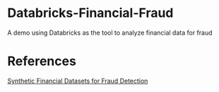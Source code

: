 # Databricks-Financial-Fraud
A demo using Databricks as the tool to analyze financial data for fraud

# References
<a href="https://www.kaggle.com/ntnu-testimon/paysim1/download">Synthetic Financial Datasets for Fraud Detection</a>
